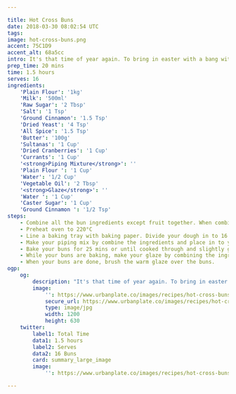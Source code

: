 ```yaml
---

title: Hot Cross Buns
date: 2018-03-30 08:02:54 UTC
tags:
image: hot-cross-buns.png
accent: 75C1D9
accent_alt: 68a5cc
intro: It's that time of year again. To bring in easter with a bang with classic hot cross buns.
prep_time: 20 mins
time: 1.5 hours
serves: 16
ingredients:
    'Plain Flour': '1kg'
    'Milk': '500ml'
    'Raw Sugar': '2 Tbsp'
    'Salt': '1 Tsp'
    'Ground Cinnamon': '1.5 Tsp'
    'Dried Yeast': '4 Tsp'
    'All Spice': '1.5 Tsp'
    'Butter': '100g'
    'Sultanas': '1 Cup'
    'Dried Cranberries': '1 Cup'
    'Currants': '1 Cup'
    '<strong>Piping Mixture</strong>': ''
    'Plain Flour ': '1 Cup'
    'Water': '1/2 Cup'
    'Vegetable Oil': '2 Tbsp'
    '<strong>Glaze</strong>': ''
    'Water ': '1 Cup'
    'Caster Sugar': '1 Cup'
    'Ground Cinnamon ': '1/2 Tsp'
steps:
    - Combine all the bun ingredients except fruit together. When combined in to a dough, add the fruit and incorporate. Leave for 30 mins to an hour for dough to rise.
    - Preheat oven to 220°C
    - Line a baking tray with baking paper. Divide your dough in to 16 portions (about the size of a fist) and mould in to balls. Place each ball 1cm each other in a grid pattern.
    - Make your piping mix by combine the ingredients and place in to your piping bag. Pipe lines over the buns to create your crosses.
    - Bake your buns for 25 mins or until cooked through and slightly golden.
    - While your buns are baking, make your glaze by combining the ingredients in a saucepan over medium-high heat and cook for about 10 mins or until it's a thick (but still slightly watery) glaze.
    - When your buns are done, brush the warm glaze over the buns.
ogp:
    og:
        description: "It's that time of year again. To bring in easter with a bang with classic hot cross buns."
        image:
            '': https://www.urbanplate.co/images/recipes/hot-cross-buns-share.jpg
            secure_url: https://www.urbanplate.co/images/recipes/hot-cross-buns-share.jpg
            type: image/jpg
            width: 1200
            height: 630
    twitter:
        label1: Total Time
        data1: 1.5 hours
        label2: Serves
        data2: 16 Buns
        card: summary_large_image
        image:
            '': https://www.urbanplate.co/images/recipes/hot-cross-buns-share.jpg

---
```

